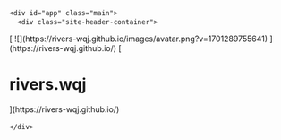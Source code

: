 
    <div id="app" class="main">
      <div class="site-header-container">
  <div class="site-header">
    <div class="left">
      [
        ![](https://rivers-wqj.github.io/images/avatar.png?v=1701289755641)
      ](https://rivers-wqj.github.io/)
      [
        <h1 class="site-title">rivers.wqj</h1>
      ](https://rivers-wqj.github.io/)
    </div>
    <div class="right">
      <transition name="fade">
        <i class="icon" :class="{ 'icon-close-outline': menuVisible, 'icon-menu-outline': !menuVisible }" @click="menuVisible = !menuVisible"></i>
      </transition>
    </div>
  </div>
</div>

<transition name="fade">
  <div class="menu-container" style="display: none;" v-show="menuVisible">
    <div class="menu-list">
      
        
          [
            首页
          ](file:///c:/)
        
      
        
          [
            归档
          ](file:///c:/archives)
        
      
        
          [
            标签
          ](file:///c:/tags)
        
      
        
          [
            关于
          ](file:///c:/post/about)
        
      
    </div>
  </div>
</transition>


      <div class="content-container">
        <div class="post-detail">
          
            <div class="feature-container" style="background-image: url(&quot;https://github.com/rivers-wqj/Postcards/blob/main/2023%E6%98%8E%E4%BF%A1%E7%89%87%E5%B0%81%E9%9D%A2%E5%9B%BE_ly.jpg?raw=true&quot;);">
            </div>
          
          ## 2023年和晚哥的明信片
          <div class="post-info post-detail-info">
            <span><i class="icon-calendar-outline"></i> 2023-07-27</span>
            
              <span>
                <i class="icon-pricetags-outline"></i>
                
                  [
                    明信片
                    &#10;                  ](https://rivers-wqj.github.io/tag/K-k3-AWvU/)
                
              </span>
            
          </div>
          <div class="post-content" v-pre="">
            # 七月
## 武汉
![武汉](https://github.com/rivers-wqj/Postcards/blob/main/ly/LY_2023.7.23_%E6%AD%A6%E6%B1%89.65hfnhugi7b4.jpg?raw=true)  
&#10;晚似乎开启了周末游玩之旅。
## 山西
<figure data-type="image" tabindex="1">![山西](https://github.com/rivers-wqj/Postcards/blob/main/ly/LY_2023.6.13-16_%E5%B1%B1%E8%A5%BF.5fnxn8j49zpc.jpg?raw=true)</figure>
在小渔村看到半仙晒晚寄的图还有些失落，以为自己可能不会收到了。后来晚就私我说，她都给寄家里了。回到家的那天就在桌子上看到了，记录的时候才注意有盖自己生日的日戳。
# 八月
## 大连
![dalian](https://github.com/rivers-wqj/Postcards/blob/main/ly/LY2023Dalian.670a1wvgp9ts.png?raw=true)  
&#10;开始一个人旅行，是带着晚送我的本子用来盖章和盖戳。也跟晚说了用blog记录收片的事情，没想到晚就拼好图过来了。
![dl](https://github.com/rivers-wqj/Postcards/blob/main/ly/LY20230815KM.3b6ag773b3s0.png?raw=true)  
&#10;大连火车站有机戳！
## 贵州铜仁
![fanjingshan](https://github.com/rivers-wqj/Postcards/blob/main/ly/LY20230817Tongren.3f8pfa6l6uio.png?raw=true)  
&#10;寄的时候不止想到了未成行的越南，还想到了以前一起在黄山的旅行。
## 云南昆明
![yunnan](https://github.com/rivers-wqj/Postcards/blob/main/ly/LY2023Yunnan.3xzha5kcpm0w.png?raw=true)  
&#10;七夕给晚寄了云南省博的片。
![yn](https://github.com/rivers-wqj/Postcards/blob/main/ly/LY20230822KM.31h4xg318yu0.png?raw=true)  
&#10;本来是想把火车博物馆的片在最后一天去盖附近火车站的戳的，就一直放在包里。七夕那天，意外得知斗南花市邮局有花的风景戳，但是邮局的片都是丑不拉几的广告片，临近邮局下班又根本来不及去周边再买片，就只好用本该去火车站邮局寄出的片。
![km](https://github.com/rivers-wqj/Postcards/blob/main/ly/LY20230828KM.7a6hb1a46nk0.png?raw=true)  
&#10;意外发现住的地方有个孔雀邮局，但是老板态度奇差。
![km](https://github.com/rivers-wqj/Postcards/blob/main/ly/LY20230823KM.54pl3tl8f000.png?raw=true)  
&#10;在昆明的最后一天起床起晚了，又和青旅的妹妹有菌子之约，就只是匆匆逛了下西南联大。
## 贵州贵阳
![gy](https://github.com/rivers-wqj/Postcards/blob/main/ly/LY20230825GZ.3bihzrbz93w0.png?raw=true)  
&#10;在青岩古镇邮局和老板聊了很久，他自己印了好多明信片！
![gy](https://github.com/rivers-wqj/Postcards/blob/main/ly/LY20230828GZ.c3pwzwexox4.png?raw=true)  
&#10;从青岩古镇出来就去了花溪的猫空，花溪这个名字很喜欢。
## 南昌
![nc](https://github.com/rivers-wqj/Postcards/blob/main/ly/LY20230830NC.132kp6kuej80.png?raw=true)  
&#10;南昌真的很好吃！买了南昌的鸡爪想到了和晚一起吃夜宵。
## 衢州
![quzhou](https://raw.githubusercontent.com/rivers-wqj/Postcards/main/ly/LY20230827Quzhou.127k48019tgw.webp)  
&#10;旅行最后一站从衢州回家看到桌子上一沓片，其中一张就是晚寄的。凌晨晚来火车站接我然后一起住酒店，当晚晚请了假带我逛古城吃各种，临走的时候大包小包都是吃的。感觉自己很难做到像晚这样，希望下次晚来苏州或者哪里的时候我也能够这样。总是在晚身上学会如何当一个朋友。  
&#10;![qz](https://github.com/rivers-wqj/Postcards/blob/main/ly/LY20230829QZ.7dzxpoqvoy80.png?raw=true)
# 九月
## 周庄
![zz](https://github.com/rivers-wqj/Postcards/blob/main/ly/LY20230809ZZ.3gawrqa8kdu0.png?raw=true)  
&#10;是第二次去周庄，发现有猫空。
![sz](https://github.com/rivers-wqj/Postcards/blob/main/ly/LY20230907SZ.3d94fazx2p40.png?raw=true)  
&#10;其实是八月出门前的片了，但当时没写上日期。9月才找机会去市区投筒了。
## 衢州
![qz](https://github.com/rivers-wqj/Postcards/blob/main/ly/LY202309QZ.1v3tx1pgpb0g.png?raw=true)  
&#10;收到了晚寄来的片，是喜欢的图鉴类！
# 十月
## 格拉纳达
![gr](https://github.com/rivers-wqj/Postcards/blob/main/ly/LY20231018.tiu510792w0.png?raw=true)  
&#10;10月18日给晚寄了这张片，晚11月20日收到了，比想象中快很多。

          </div>
        </div>

        
          <div class="next-post">
            [
              <h3 class="post-title">
                下一篇：高考8年后，我们4个小镇青年的现状
              </h3>
            ](https://rivers-wqj.github.io/post/gao-kao-8-nian-hou-wo-men-4-ge-xiao-zhen-qing-nian-de-xian-zhuang/)
          </div>
          
      </div>

      

      <div class="site-footer">
  <div class="slogan">Let's shoot for the moon and land among the stars</div>
  <div class="social-container">
    
      
        [
          <i class="fab fa-github"></i>
        ](https://github.com/rivers-wqj)
      
    
      
    
      
    
      
    
      
    
  </div>
  Powered by [Gridea](https://github.com/getgridea/gridea) | [RSS](https://rivers-wqj.github.io/atom.xml)
</div>


    </div>
    




  

